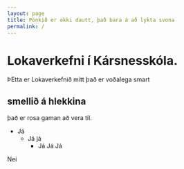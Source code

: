 ```yaml
---
layout: page
title: Pönkið er ekki dautt, það bara á að lykta svona
permalink: /
---
```

# Lokaverkefni í Kársnesskóla.

ÞEtta er Lokaverkefnið mitt það er voðalega smart

## smellið á hlekkina

það er rosa gaman að vera til.

* Já
  * Já já
    * Já Já Já

Nei